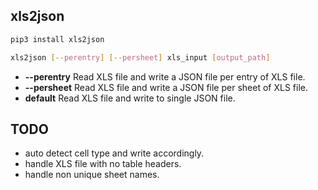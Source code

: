 ## xls2json

```bash
pip3 install xls2json
```

```bash
xls2json [--perentry] [--persheet] xls_input [output_path]
```

- **--perentry** Read XLS file and write a JSON file per entry of XLS file.
- **--persheet** Read XLS file and write a JSON file per sheet of XLS file.
- **default** Read XLS file and write to single JSON file.

## TODO

- auto detect cell type and write accordingly.
- handle XLS file with no table headers.
- handle non unique sheet names.
